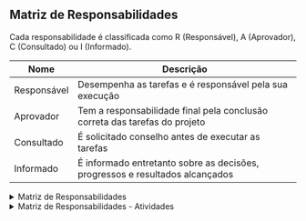 ## Matriz de Responsabilidades
Cada responsabilidade é classificada como R (Responsável), A (Aprovador), C (Consultado) ou I (Informado).

| Nome | Descrição |
|--------|--------|
| Responsável | Desempenha as tarefas e é responsável pela sua execução |
| Aprovador | Tem a responsabilidade final pela conclusão correta das tarefas do projeto |
| Consultado | É solicitado conselho antes de executar as tarefas |
| Informado | É informado entretanto sobre as decisões, progressos e resultados alcançados |

<details>
<summary>Matriz de Responsabilidades</summary>

| Nome | Gerenciamento de programas | Gerenciamento de projetos | Design | Sugestões de melhorias | Testes | Implantação | Análise de Requisitos | Análise de Dados |
|--------|--------|--------|--------|--------|--------|--------|--------|--------|
| Larissa F. Pereira | R | R | R | R | R | R | R | R |
| Lavinia C. Ribeiro | A | - | - | - | - | - | - | - |
| Victor S. Cavalcanti | C | C | C | R | C | C | R | R |
| Bianca O. Lima | C | C | C | R | C | C | R | R |
| Aline D. Cavalcanti | C | C | C | R | C | C | R | R |
| Martim Alves Rocha | C | C | C | R | C | C | R | R |
| Josino Neto | C | C | C | R | C | C | R | R |
| Marcílio Santos | C | C | C | C | C | C | C | C |
| Marleide Alves | C | C | C | C | C | C | C | C |
| André Barbosa Oliveira | C | C | C | R | C | C | R | R |
| Kai Gomes Fernandes | C | C | C | R | C | C | R | R |
| Gabrielly Pereira Santos | C | C | C | R | C | C | R | R |

</details>

<details>
<summary>Matriz de Responsabilidades - Atividades</summary>

| Tarefas do Projeto | Responsável | Aprovador | Consultado | Informado | 
|--------|--------|--------|--------|--------|
| Gerenciamento de programas | Larissa F. Pereira | Lavinia C. Ribeiro | Victor S. Cavalcanti, Bianca O. Lima, Aline D. Cavalcanti, Martim Alves Rocha, Josino Neto | Marcílio Santos, Marleide Alves, André Barbosa Oliveira, Kai Gomes Fernandes, Gabrielly Pereira Santos |
| Gerenciamento de projetos | Josino Neto | Larissa F. Pereira | Victor S. Cavalcanti, Bianca O. Lima, Aline D. Cavalcanti, Martim Alves Rocha | Marcílio Santos, Marleide Alves, André Barbosa Oliveira, Kai Gomes Fernandes, Gabrielly Pereira Santos |
| Design | Gabrielly Pereira Santos | Larissa F. Pereira | Marleide Alves | Marcílio Santos, Marleide Alves |
| Sugestões de melhorias | Victor S. Cavalcanti | Larissa F. Pereira | Josino Neto, Bianca O. Lima, Aline D. Cavalcanti, Martim Alves Rocha | Marcílio Santos, Marleide Alves, André Barbosa Oliveira, Kai Gomes Fernandes, Gabrielly Pereira Santos |
| Testes | André Barbosa Oliveira | Marcílio Santos | Marleide Alves | Marcílio Santos, Marleide Alves |
| Implantação | Kai Gomes Fernandes | Marcílio Santos | Marleide Alves | Marcílio Santos, Marleide Alves |
| Análise de Requisitos | Bianca O. Lima | Larissa F. Pereira | Victor S. Cavalcanti, Aline D. Cavalcanti, Martim Alves Rocha, Josino Neto | Marcílio Santos, Marleide Alves, André Barbosa Oliveira, Kai Gomes Fernandes, Gabrielly Pereira Santos |
| Análise de Dados | Aline D. Cavalcanti | Larissa F. Pereira | Victor S. Cavalcanti, Bianca O. Lima, Martim Alves Rocha, Josino Neto | Marcílio Santos, Marleide Alves, André Barbosa Oliveira, Kai Gomes Fernandes, Gabrielly Pereira Santos |

</details>